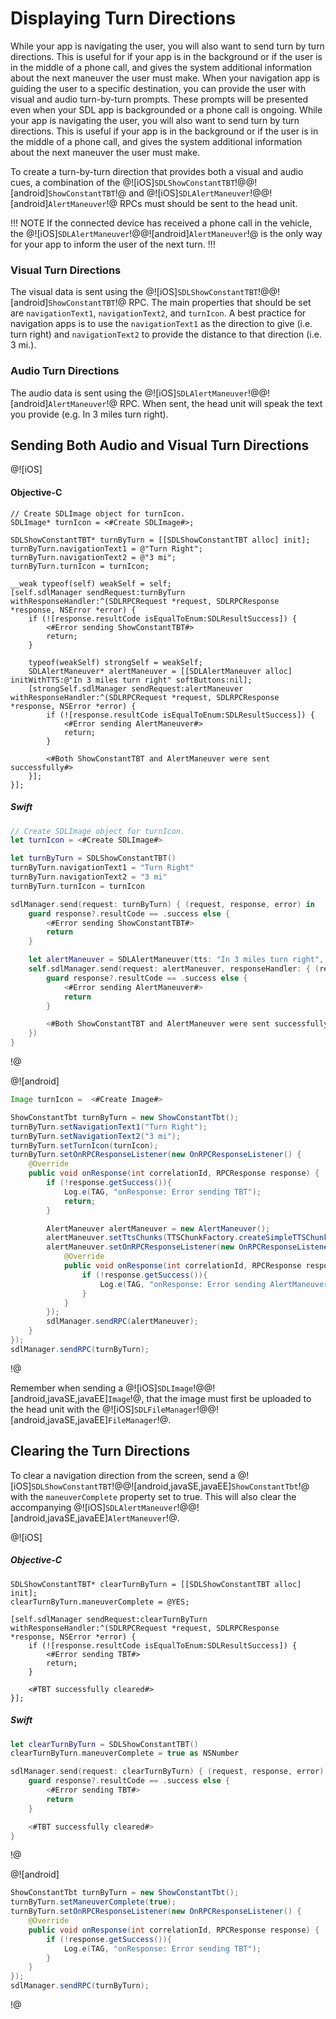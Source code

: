 # Displaying Turn Directions
While your app is navigating the user, you will also want to send turn by turn directions. This is useful for if your app is in the background or if the user is in the middle of a phone call, and gives the system additional information about the next maneuver the user must make.
When your navigation app is guiding the user to a specific destination, you can provide the user with visual and audio turn-by-turn prompts. These prompts will be presented even when your SDL app is backgrounded or a phone call is ongoing.
While your app is navigating the user, you will also want to send turn by turn directions. This is useful if your app is in the background or if the user is in the middle of a phone call, and gives the system additional information about the next maneuver the user must make.

To create a turn-by-turn direction that provides both a visual and audio cues, a combination of the @![iOS]`SDLShowConstantTBT`!@@![android]`ShowConstantTBT`!@ and @![iOS]`SDLAlertManeuver`!@@![android]`AlertManeuver`!@ RPCs must should be sent to the head unit.

!!! NOTE
If the connected device has received a phone call in the vehicle, the @![iOS]`SDLAlertManeuver`!@@![android]`AlertManeuver`!@ is the only way for your app to inform the user of the next turn.
!!!

### Visual Turn Directions 
The visual data is sent using the @![iOS]`SDLShowConstantTBT`!@@![android]`ShowConstantTBT`!@ RPC. The main properties that should be set are `navigationText1`, `navigationText2`, and `turnIcon`. A best practice for navigation apps is to use the `navigationText1` as the direction to give (i.e. turn right) and `navigationText2` to provide the distance to that direction (i.e. 3 mi.). 
 
### Audio Turn Directions
The audio data is sent using the @![iOS]`SDLAlertManeuver`!@@![android]`AlertManeuver`!@ RPC. When sent, the head unit will speak the text you provide (e.g. In 3 miles turn right).

## Sending Both Audio and Visual Turn Directions
@![iOS]
#### Objective-C
```objc
// Create SDLImage object for turnIcon.
SDLImage* turnIcon = <#Create SDLImage#>;

SDLShowConstantTBT* turnByTurn = [[SDLShowConstantTBT alloc] init];
turnByTurn.navigationText1 = @"Turn Right";
turnByTurn.navigationText2 = @"3 mi";
turnByTurn.turnIcon = turnIcon;

__weak typeof(self) weakSelf = self;
[self.sdlManager sendRequest:turnByTurn withResponseHandler:^(SDLRPCRequest *request, SDLRPCResponse *response, NSError *error) {
    if (![response.resultCode isEqualToEnum:SDLResultSuccess]) {
        <#Error sending ShowConstantTBT#>
        return;
    }

    typeof(weakSelf) strongSelf = weakSelf;
    SDLAlertManeuver* alertManeuver = [[SDLAlertManeuver alloc] initWithTTS:@"In 3 miles turn right" softButtons:nil];
    [strongSelf.sdlManager sendRequest:alertManeuver withResponseHandler:^(SDLRPCRequest *request, SDLRPCResponse *response, NSError *error) {
        if (![response.resultCode isEqualToEnum:SDLResultSuccess]) {
            <#Error sending AlertManeuver#>
            return;
        }

        <#Both ShowConstantTBT and AlertManeuver were sent successfully#>
    }];
}];
```

##### Swift
```swift
// Create SDLImage object for turnIcon.
let turnIcon = <#Create SDLImage#>

let turnByTurn = SDLShowConstantTBT()
turnByTurn.navigationText1 = "Turn Right"
turnByTurn.navigationText2 = "3 mi"
turnByTurn.turnIcon = turnIcon

sdlManager.send(request: turnByTurn) { (request, response, error) in
    guard response?.resultCode == .success else {
        <#Error sending ShowConstantTBT#>
        return
    }

    let alertManeuver = SDLAlertManeuver(tts: "In 3 miles turn right", softButtons: nil)
    self.sdlManager.send(request: alertManeuver, responseHandler: { (request, response, error) in
        guard response?.resultCode == .success else { 
            <#Error sending AlertManeuver#>
            return 
        }

        <#Both ShowConstantTBT and AlertManeuver were sent successfully#>
    })
}
```
!@

@![android]
```java
Image turnIcon =  <#Create Image#>

ShowConstantTbt turnByTurn = new ShowConstantTbt();
turnByTurn.setNavigationText1("Turn Right");
turnByTurn.setNavigationText2("3 mi");
turnByTurn.setTurnIcon(turnIcon);
turnByTurn.setOnRPCResponseListener(new OnRPCResponseListener() {
    @Override
    public void onResponse(int correlationId, RPCResponse response) {
        if (!response.getSuccess()){
            Log.e(TAG, "onResponse: Error sending TBT");
            return;
        }

        AlertManeuver alertManeuver = new AlertManeuver();
        alertManeuver.setTtsChunks(TTSChunkFactory.createSimpleTTSChunks("In 3 miles turn right"));
        alertManeuver.setOnRPCResponseListener(new OnRPCResponseListener() {
            @Override
            public void onResponse(int correlationId, RPCResponse response) {
                if (!response.getSuccess()){
                    Log.e(TAG, "onResponse: Error sending AlertManeuver");
                }
            }
        });
        sdlManager.sendRPC(alertManeuver);
    }
});
sdlManager.sendRPC(turnByTurn);
```
!@

Remember when sending a @![iOS]`SDLImage`!@@![android,javaSE,javaEE]`Image`!@, that the image must first be uploaded to the head unit with the @![iOS]`SDLFileManager`!@@![android,javaSE,javaEE]`FileManager`!@.

## Clearing the Turn Directions
To clear a navigation direction from the screen, send a @![iOS]`SDLShowConstantTBT`!@@![android,javaSE,javaEE]`ShowConstantTbt`!@ with the `maneuverComplete` property set to true. This will also clear the accompanying @![iOS]`SDLAlertManeuver`!@@![android,javaSE,javaEE]`AlertManeuver`!@.

@![iOS]
##### Objective-C
```objc
SDLShowConstantTBT* clearTurnByTurn = [[SDLShowConstantTBT alloc] init];
clearTurnByTurn.maneuverComplete = @YES;

[self.sdlManager sendRequest:clearTurnByTurn withResponseHandler:^(SDLRPCRequest *request, SDLRPCResponse *response, NSError *error) {
    if (![response.resultCode isEqualToEnum:SDLResultSuccess]) {
        <#Error sending TBT#>
        return;
    }

    <#TBT successfully cleared#>
}];
```

##### Swift
```swift
let clearTurnByTurn = SDLShowConstantTBT()
clearTurnByTurn.maneuverComplete = true as NSNumber

sdlManager.send(request: clearTurnByTurn) { (request, response, error) in
    guard response?.resultCode == .success else {
        <#Error sending TBT#>
        return
    }

    <#TBT successfully cleared#>
}
```
!@

@![android]
```java
ShowConstantTbt turnByTurn = new ShowConstantTbt();
turnByTurn.setManeuverComplete(true);
turnByTurn.setOnRPCResponseListener(new OnRPCResponseListener() {
    @Override
    public void onResponse(int correlationId, RPCResponse response) {
        if (!response.getSuccess()){
            Log.e(TAG, "onResponse: Error sending TBT");
        }
    }
});
sdlManager.sendRPC(turnByTurn);
```
!@
